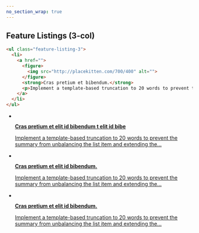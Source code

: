 ```yaml
---
no_section_wrap: true
---
```

<section><h2 id="feature3">Feature Listings (3-col)</h2></section>

```html
<ul class="feature-listing-3">
  <li>
    <a href="">
      <figure>
        <img src="http://placekitten.com/700/400" alt="">
      </figure>
      <strong>Cras pretium et bibendum.</strong>
      <p>Implement a template-based truncation to 20 words to prevent the summary from unbalancing the list item and extending the&hellip;</p>
    </a>
  </li>
</ul>
```

<ul class="feature-listing-3">
  <li>
    <a href="">
      <figure>
        <img src="http://placekitten.com/700/400" alt="">
      </figure>
      <strong>Cras pretium et elit id bibendum t elit id bibe</strong>
      <p>Implement a template-based truncation to 20 words to prevent the summary from unbalancing the list item and extending the&hellip;</p>
    </a>
  </li>
  <li>
    <a href="">
      <figure>
        <img src="http://placekitten.com/700/400" alt="">
      </figure>
      <strong>Cras pretium et elit id bibendum.</strong>
      <p>Implement a template-based truncation to 20 words to prevent the summary from unbalancing the list item and extending the&hellip;</p>
    </a>
  </li>
  <li>
    <a href="">
      <figure>
        <img src="http://placekitten.com/700/400" alt="">
      </figure>
      <strong>Cras pretium et elit id bibendum.</strong>
      <p>Implement a template-based truncation to 20 words to prevent the summary from unbalancing the list item and extending the&hellip;</p>
    </a>
  </li>
</ul>
